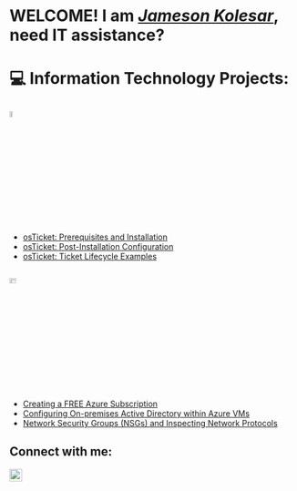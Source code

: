   <h1>WELCOME! I am <i><a href="https://linkedin.com/in/Jameson-Kolesar">Jameson Kolesar</a></i>, need IT assistance?</h1>

<h1>💻 Information Technology Projects:</h1>
<h2><img src="https://i.imgur.com/KzJbWRS.png" height="5%" width="10%" alt="osTicket Logo"/></h2>

  - [osTicket: Prerequisites and Installation](https://github.com/JTYKolesar/osticket-prereqs)
  - [osTicket: Post-Installation Configuration](https://github.com/JTYKolesar/post-install-config)
  - [osTicket: Ticket Lifecycle Examples](https://github.com/JTYKolesar/ticket-lifecycle)

<h2><img src="https://i.imgur.com/1DDZ4Ui.png" height="5%" width="15%" alt="Microsoft Azure Logo"/></h2>

  - [Creating a FREE Azure Subscription](https://github.com/JTYKolesar/azure-freesubs-signup)
  - [Configuring On-premises Active Directory within Azure VMs](https://github.com/JTYKolesar/configure-ad)
  - [Network Security Groups (NSGs) and Inspecting Network Protocols](https://github.com/JTYKolesar/azure-network-protocols)
  
<h2>Connect with me:</h2>

[<img align="left" alt="JTYK | LinkedIn" width="22px" src="https://cdn.jsdelivr.net/npm/simple-icons@v3/icons/linkedin.svg" />][linkedin]

[linkedin]: https://www.linkedin.com/in/jameson-kolesar/
